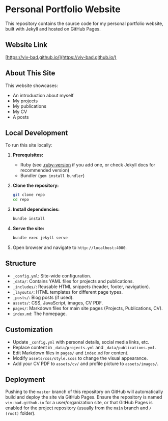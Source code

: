 # Personal Portfolio Website

This repository contains the source code for my personal portfolio website, built with Jekyll and hosted on GitHub Pages.

## Website Link

[https://viv-bad.github.io/](https://viv-bad.github.io/)

## About This Site

This website showcases:

- An introduction about myself
- My projects
- My publications
- My CV
- A posts

## Local Development

To run this site locally:

1.  **Prerequisites:**

    - Ruby (see [.ruby-version](/.ruby-version) if you add one, or check Jekyll docs for recommended version)
    - Bundler (`gem install bundler`)

2.  **Clone the repository:**

    ```bash
    git clone repo
    cd repo
    ```

3.  **Install dependencies:**

    ```bash
    bundle install
    ```

4.  **Serve the site:**

    ```bash
    bundle exec jekyll serve
    ```

5.  Open browser and navigate to `http://localhost:4000`.

## Structure

- `_config.yml`: Site-wide configuration.
- `_data/`: Contains YAML files for projects and publications.
- `_includes/`: Reusable HTML snippets (header, footer, navigation).
- `_layouts/`: HTML templates for different page types.
- `_posts/`: Blog posts (if used).
- `assets/`: CSS, JavaScript, images, CV PDF.
- `pages/`: Markdown files for main site pages (Projects, Publications, CV).
- `index.md`: The homepage.

## Customization

- Update `_config.yml` with personal details, social media links, etc.
- Replace content in `_data/projects.yml` and `_data/publications.yml`.
- Edit Markdown files in `pages/` and `index.md` for content.
- Modify `assets/css/style.scss` to change the visual appearance.
- Add your CV PDF to `assets/cv/` and profile picture to `assets/images/`.

## Deployment

Pushing to the `master` branch of this repository on GitHub will automatically build and deploy the site via GitHub Pages. Ensure the repository is named `viv-bad.github.io` for a user/organization site, or that GitHub Pages is enabled for the project repository (usually from the `main` branch and `/ (root)` folder).

